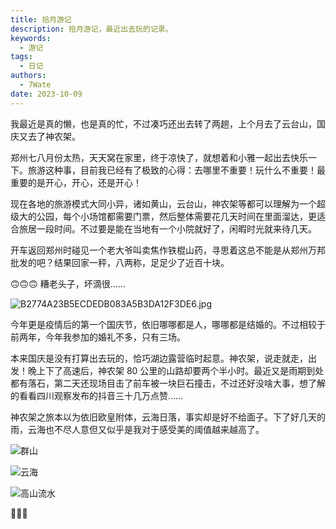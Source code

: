 ```yaml
---
title: 拾月游记
description: 拾月游记，最近出去玩的记录。
keywords:
  - 游记
tags:
  - 日记
authors:
  - 7Wate
date: 2023-10-09
---
```


我最近是真的懒，也是真的忙，不过凑巧还出去转了两趟，上个月去了云台山，国庆又去了神农架。

郑州七八月份太热，天天窝在家里，终于凉快了，就想着和小雅一起出去快乐一下。旅游这种事，目前我已经有了极致的心得：去哪里不重要！玩什么不重要！最重要的是开心，开心，还是开心！

现在各地的旅游模式大同小异，诸如黄山，云台山，神农架等都可以理解为一个超级大的公园，每个小场馆都需要门票，然后整体需要花几天时间在里面溜达，更适合旅居一段时间。不过要是能在当地有一个小院就好了，闲暇时光就来待几天。

开车返回郑州时碰见一个老大爷叫卖焦作铁棍山药，寻思着这总不能是从郑州万邦批发的吧？结果回家一秤，八两称，足足少了近百十块。

🙃🙃🙃 糟老头子，坏滴很……

![B2774A23B5ECDEDB083A5B3DA12F3DE6.jpg](https://static.7wate.com/img/2023/10/09/d72f2c6653379.jpg)

今年更是疫情后的第一个国庆节，依旧哪哪都是人，哪哪都是结婚的。不过相较于前两年，今年我参加的婚礼不多，只有三场。

本来国庆是没有打算出去玩的，恰巧湖边露营临时起意。神农架，说走就走，出发！晚上下了高速后，神农架 80 公里的山路却要两个半小时。最近又是雨期到处都有落石，第二天还现场目击了前车被一块巨石撞击，不过还好没啥大事，想了解的看看四川观察发布的抖音三十几万点赞……

神农架之旅本以为依旧欧皇附体，云海日落，事实却是好不给面子。下了好几天的雨，云海也不尽人意但又似乎是我对于感受美的阈值越来越高了。

![群山](https://static.7wate.com/img/2023/10/10/32ea7c6bcc0f1.jpg)

![云海](https://static.7wate.com/img/2023/10/10/b5e8aa75053b3.jpg)

![高山流水](https://static.7wate.com/img/2023/10/10/1006d6da9fa6f.jpg)

🥰🥰🥰
